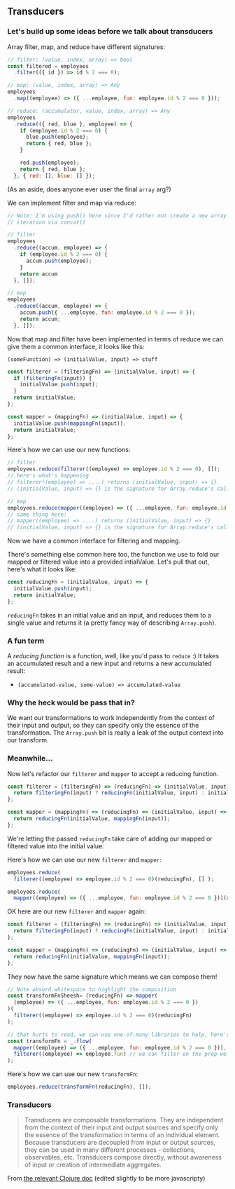 ## Transducers

### Let's build up some ideas before we talk about transducers

Array filter, map, and reduce have different signatures:
```javascript
// filter: (value, index, array) => bool
const filtered = employees
  .filter(({ id }) => id % 2 === 0);

// map: (value, index, array) => Any
employees
  .map((employee) => ({ ...employee, fun: employee.id % 2 === 0 }));

// reduce: (accumulator, value, index, array) => Any
employees
  .reduce(({ red, blue }, employee) => {
    if (employee.id % 2 === 0) {
      blue.push(employee);
      return { red, blue };
    }

    red.push(employee);
    return { red, blue };
  }, { red: [], blue: [] });
```
(As an aside, does anyone ever user the final `array` arg?)

We can implement filter and map via reduce:
```javascript
// Note: I'm using push() here since I'd rather not create a new array on each 
// iteration via concat()

// filter
employees
  .reduce((accum, employee) => {
    if (employee.id % 2 === 0) {
      accum.push(employee);
    }
    return accum
  }, []);

// map
employees
  .reduce((accum, employee) => {
    accum.push({ ...employee, fun: employee.id % 2 === 0 });
    return accum;
  }, []);
```

Now that map and filter have been implemented in terms of reduce we can give them a common 
interface, it looks like this:

`(someFunction) => (initialValue, input) => stuff`
```javascript
const filterer = (filteringFn) => (initialValue, input) => {
  if (filteringFn(input)) {
    initialValue.push(input);
  }
  return initialValue;
};

const mapper = (mappingFn) => (initialValue, input) => {
  initialValue.push(mappingFn(input));
  return initialValue;
};
```
Here's how we can use our new functions:
```javascript
// filter
employees.reduce(filterer((employee) => employee.id % 2 === 0), []);
// here's what's happening
// filterer((employee) => ....) returns (initialValue, input) => {}
// (initialValue, input) => {} is the signature for Array.reduce's callback

// map
employees.reduce(mapper((employee) => ({ ...employee, fun: employee.id % 2 === 0 })), []);
// same thing here:
// mapper((employee) => ....) returns (initialValue, input) => {}
// (initialValue, input) => {} is the signature for Array.reduce's callback
```

Now we have a common interface for filtering and mapping.

There's something else common here too, the function we use to fold our mapped or filtered value 
into a provided intialValue. Let's pull that out, here's what it looks like:

```javascript
const reducingFn = (initialValue, input) => {
  initialValue.push(input);
  return initialValue;
};
```
`reducingFn` takes in an initial value and an input, and reduces them to a single value and 
returns it (a pretty fancy way of describing `Array.push`).

### A fun term
A _reducing function_ is a function, well, like you'd pass to `reduce` :) It takes an accumulated 
result and a new input and returns a new accumulated result: 
- `(accumulated-value, some-value) => accumulated-value`

### Why the heck would be pass that in?
We want our transformations to work independently from the context of their input and output, so they 
can specify only the essence of the transformation. The `Array.push` bit is really a leak of the output
context into our transform.

### Meanwhile...
Now let's refactor our `filterer` and `mapper` to accept a reducing function.

```javascript
const filterer = (filteringFn) => (reducingFn) => (initialValue, input) => {
  return filteringFn(input) ? reducingFn(initialValue, input) : initialValue;
};

const mapper = (mappingFn) => (reducingFn) => (initialValue, input) => {
  return reducingFn(initialValue, mappingFn(input));
};
```
We're letting the passed `reducingFn` take care of adding our mapped or filtered value into the 
initial value.

Here's how we can use our new `filterer` and `mapper`:
```javascript
employees.reduce(
  filterer((employee) => employee.id % 2 === 0)(reducingFn), [] );

employees.reduce(
  mapper((employee) => ({ ...employee, fun: employee.id % 2 === 0 }))(reducingFn), [] );
```

OK here are our new `filterer` and `mapper` again:
```javascript
const filterer = (filteringFn) => (reducingFn) => (initialValue, input) => {
  return filteringFn(input) ? reducingFn(initialValue, input) : initialValue;
};

const mapper = (mappingFn) => (reducingFn) => (initialValue, input) => {
  return reducingFn(initialValue, mappingFn(input));
};
```
They now have the same signature which means we can compose them! 
```javascript
// Note absurd whitespace to highlight the composition
const transformFnSheesh= (reducingFn) => mapper(
  (employee) => ({ ...employee, fun: employee.id % 2 === 0 })
)(
  filterer((employee) => employee.id % 2 === 0)(reducingFn)
);

// that hurts to read, we can use one-of-many libraries to help, here's lodash:
const transformFn = _.flow(
  mapper((employee) => ({ ...employee, fun: employee.id % 2 === 0 })),
  filterer((employee) => employee.fun) // we can filter on the prop we added when mapping
);
```

Here's how we can use our new `transformFn`:
```javascript
employees.reduce(transformFn(reducingFn), []);
```

### Transducers

> Transducers are composable transformations. They are independent from the context of their input 
and output sources and specify only the essence of the transformation in terms of an individual 
element. Because transducers are decoupled from input or output sources, they can be used in many 
different processes - collections, observables, etc. Transducers compose directly, without 
awareness of input or creation of intermediate aggregates.

From [the relevant Clojure doc](https://clojure.org/reference/transducers) (edited slightly to be more javascripty)
